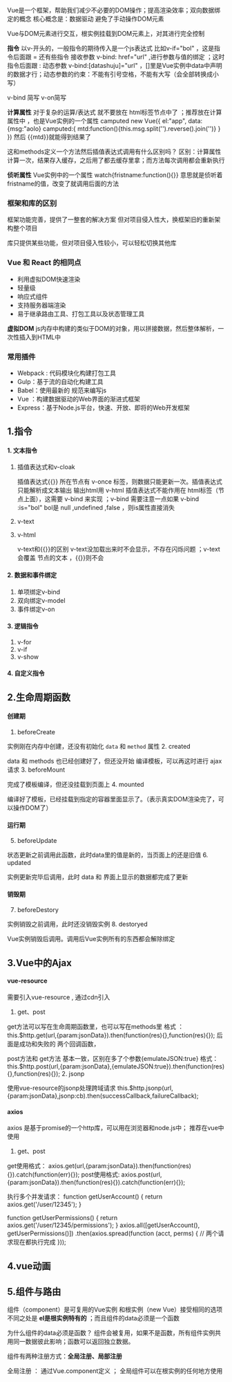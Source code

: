 Vue是一个框架，帮助我们减少不必要的DOM操作；提高渲染效率；双向数据绑定的概念
核心概念是：数据驱动    避免了手动操作DOM元素

Vue与DOM元素进行交互，根实例挂载到DOM元素上，对其进行完全控制

**指令** 以v-开头的，一般指令的期待传入是一个js表达式  比如v-if="bol" ，这是指令后面跟 =
还有些指令 接收参数 v-bind: href="url" ,进行参数与值的绑定 ；这时指令后面跟 :
动态参数   v-bind:[datashuju]="url" ，[]里是Vue实例中data中声明的数据才行；动态参数的约束：不能有引号空格，不能有大写（会全部转换成小写）

v-bind 简写  v-on简写

**计算属性** 对于复杂的运算/表达式 就不要放在 html标签节点中了 ；推荐放在计算属性中 ，也是Vue实例的一个属性 camputed
new Vue({
  el:"app",
  data:{msg:"aolo}
  camputed:{
    mtd:function(){this.msg.split('').reverse().join('')}
  }
})
然后 {{mtd}}就能得到结果了

这和methods定义一个方法然后插值表达式调用有什么区别吗？
区别：计算属性计算一次，结果存入缓存，之后用了都去缓存里拿；而方法每次调用都会重新执行

**侦听属性** Vue实例中的一个属性 watch{fristname:function(){}} 意思就是侦听着fristname的值，改变了就调用后面的方法

### **框架和库的区别**
框架功能完善，提供了一整套的解决方案
但对项目侵入性大，换框架旧的重新架构整个项目

库只提供某些功能，但对项目侵入性较小，可以轻松切换其他库

### Vue 和 React 的相同点
- 利用虚拟DOM快速渲染
- 轻量级
- 响应式组件
- 支持服务器端渲染
- 易于继承路由工具、打包工具以及状态管理工具

**虚拟DOM**
js内存中构建的类似于DOM的对象，用以拼接数据，然后整体解析，一次性插入到HTML中


### 常用插件
- Webpack : 代码模块化构建打包工具
- Gulp：基于流的自动化构建工具
- Babel：使用最新的 规范来编写js
- Vue ：构建数据驱动的Web界面的渐进式框架
- Express：基于Node.js平台，快速、开放、即将的Web开发框架

## 1.指令

#### 1. 文本指令
1. 插值表达式和v-cloak

   插值表达式{{}}  所在节点有 v-once  标签，则数据只能更新一次。插值表达式只能解析成文本输出
   输出html用 v-html
   插值表达式不能作用在 html标签（节点上面），这需要 v-bind 来实现 ；v-bind 需要注意一点如果 v-bind :is="bol"  bol是 null ,undefined ,false ，则is属性直接消失

2. v-text
3. v-html

   v-text和{{}}的区别 v-text没加载出来时不会显示，不存在闪烁问题 ；v-text会覆盖 节点的文本 ，{{}}则不会

#### 2. 数据和事件绑定
1. 单项绑定v-bind
2. 双向绑定v-model
3. 事件绑定v-on

#### 3. 逻辑指令
1. v-for
2. v-if
3. v-show

#### 4. 自定义指令


## 2.生命周期函数

#### 创建期
1. beforeCreate

实例刚在内存中创建，还没有初始化 `data` 和 `method` 属性
2. created

data 和 methods 也已经创建好了，但还没开始 编译模板，可以再这时进行 ajax 请求
3. beforeMount

完成了模板编译，但还没挂载到页面上
4. mounted

编译好了模板，已经挂载到指定的容器里面显示了。（表示真实DOM渲染完了，可以操作DOM了）

#### 运行期
5. beforeUpdate

状态更新之前调用此函数，此时data里的值是新的，当页面上的还是旧值
6. updated

实例更新完毕后调用，此时 data 和 界面上显示的数据都完成了更新

#### 销毁期
7. beforeDestory

实例销毁之前调用，此时还没销毁实例
8. destoryed

Vue实例销毁后调用。调用后Vue实例所有的东西都会解除绑定

## 3.Vue中的Ajax

#### vue-resource
需要引入vue-resource , 通过cdn引入 <script src="https://lib.baomitu.com/vue-resource/1.5.1/vue-resource.js"></script>
1. get、post

get方法可以写在生命周期函数里，也可以写在methods里
格式 ：this.$http.get(url,{param:jsonData}).then(function(res){},function(res){}); 后面是成功和失败的 两个回调函数，

post方法和 get方法 基本一致，区别在多了个参数{emulateJSON:true}
格式：this.$http.post(url,{param:jsonData},{emulateJSON:true}).then(function(res){},function(res){});
2. jsonp

使用vue-resource的jsonp处理跨域请求
this.$http.jsonp(url,{param:jsonData},jsonp:cb).then(successCallback,failureCallback);

#### axios
axios 是基于promise的一个http库，可以用在浏览器和node.js中； 推荐在vue中使用
1. get、post

get使用格式：
axios.get(url,{param:jsonData}).then(function(res){}).catch(function(err){});
post使用格式:
axios.post(url,{param:jsonData}).then(function(res){}).catch(function(err){});

执行多个并发请求：
function getUserAccount() {
  return axios.get('/user/12345');
}

function getUserPermissions() {
  return axios.get('/user/12345/permissions');
}
axios.all([getUserAccount(), getUserPermissions()])
  .then(axios.spread(function (acct, perms) {
    // 两个请求现在都执行完成
  }));


## 4.vue动画

## 5.组件与路由

组件（component）是可复用的Vue实例  和根实例（new Vue）接受相同的选项
不同之处是 **el是根实例特有的** ；而且组件的data必须是一个函数

为什么组件的data必须是函数？
组件会被复用，如果不是函数，所有组件实例共用同一数据彼此影响；函数可以返回独立数据。

组件有两种注册方式：**全局注册、局部注册**

全局注册 ： 通过Vue.component定义 ； 全局组件可以在根实例的任何地方使用